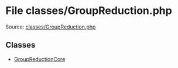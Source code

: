 File classes/GroupReduction.php
=========

Source: [classes/GroupReduction.php](https://github.com/PrestaShop/PrestaShop/blob/1.6.0.12/classes/GroupReduction.php)


Classes
-------

* [GroupReductionCore](class.GroupReductionCore.md)

